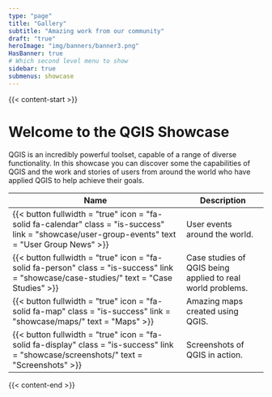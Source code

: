 ```yaml
---
type: "page"
title: "Gallery"
subtitle: "Amazing work from our community"
draft: "true"
heroImage: "img/banners/banner3.png"
HasBanner: true
# Which second level menu to show
sidebar: true
submenus: showcase
---
```


{{< content-start >}}

# Welcome to the QGIS Showcase

QGIS is an incredibly powerful toolset, capable of a range of diverse functionality. In this showcase you can discover some the capabilities of QGIS and the work and stories of users from around the world who have applied QGIS to help achieve their goals.

| Name | Description |
| ---- | ----------- |
{{< button fullwidth = "true" icon = "fa-solid fa-calendar" class = "is-success" link = "showcase/user-group-events" text = "User Group News" >}} | User events around the world. |
{{< button fullwidth = "true" icon = "fa-solid fa-person" class = "is-success" link = "showcase/case-studies/" text = "Case Studies" >}} | Case studies of QGIS being applied to real world problems. |
{{< button fullwidth = "true" icon = "fa-solid fa-map" class = "is-success" link = "showcase/maps/" text = "Maps" >}} | Amazing maps created using QGIS. |
{{< button fullwidth = "true" icon = "fa-solid fa-display" class = "is-success" link = "showcase/screenshots/" text = "Screenshots" >}} | Screenshots of QGIS in action. |



{{< content-end >}}